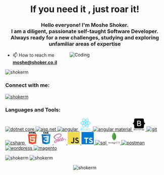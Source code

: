 <h1 align="center"> If you need it , just roar it!</h1>
<h3 align="center">Hello everyone! I'm Moshe Shoker.<br> I am a diligent, passionate self-taught Software Developer.<br>
Always ready for a new challenges, studying and exploring unfamiliar areas of expertise</h3>
<img align="right" alt="Coding" width="300" src="https://media.tenor.com/2fXbn6Xtt0UAAAAM/software-software-development.gif">

- 📫 How to reach me **moshe@shoker.co.il**
<p align="left"> <img src="https://komarev.com/ghpvc/?username=shokerm&label=Profile%20views&color=0e75b6&style=flat" alt="shokerm" /> </p>

<h3 align="left">Connect with me:</h3>
<p align="left">
<a href="https://linkedin.com/in/shokerm" target="blank"><img align="center" src="https://raw.githubusercontent.com/rahuldkjain/github-profile-readme-generator/master/src/images/icons/Social/linked-in-alt.svg" alt="shokerm" height="30" width="40" /></a>
</p>

<h3 align="left">Languages and Tools:</h3>
<p align="left"> 
    <a href="https://dotnet.microsoft.com/" target="_blank" rel="noreferrer"> <img src="https://upload.wikimedia.org/wikipedia/commons/e/ee/.NET_Core_Logo.svg" alt="dotnet core" width="40" height="40"/> </a>
<a href="https://dotnet.microsoft.com/en-us/apps/aspnet" target="_blank" rel="noreferrer"> <img src="https://www.svgrepo.com/show/508894/aspnet.svg" alt="asp.net" width="40" height="40"/> </a>
  <a href="https://www.angular.io/" target="_blank" rel="noreferrer"> <img src="https://angular.io/assets/images/logos/angular/angular.svg" alt="angular" width="40" height="40"/> </a>
    <a href="https://reactjs.org/" target="_blank" rel="noreferrer"> <img src="https://raw.githubusercontent.com/devicons/devicon/master/icons/react/react-original-wordmark.svg" alt="react" width="40" height="40"/> </a>
<a href="https://material.angular.io" target="_blank" rel="noreferrer"> <img src="https://material.angular.io/assets/img/angular-material-logo.svg" alt="angular material" width="40" height="40"/> </a>
<a href="https://getbootstrap.com" target="_blank" rel="noreferrer"> <img src="https://raw.githubusercontent.com/devicons/devicon/master/icons/bootstrap/bootstrap-plain-wordmark.svg" alt="bootstrap" width="40" height="40"/> </a>
<a href="https://git-scm.com/" target="_blank" rel="noreferrer"> <img src="https://www.vectorlogo.zone/logos/git-scm/git-scm-icon.svg" alt="git" width="40" height="40"/> </a> 
 <a href="https://learn.microsoft.com/en-us/dotnet/csharp/" target="_blank" rel="noreferrer"> <img src="https://upload.wikimedia.org/wikipedia/commons/b/bd/Logo_C_sharp.svg" alt="csharp" width="40" height="40"/> </a>
<a href="https://www.w3.org/html/" target="_blank" rel="noreferrer"> <img src="https://raw.githubusercontent.com/devicons/devicon/master/icons/html5/html5-original-wordmark.svg" alt="html5" width="40" height="40"/></a>
    <a href="https://www.w3schools.com/css/" target="_blank" rel="noreferrer"> <img src="https://raw.githubusercontent.com/devicons/devicon/master/icons/css3/css3-original-wordmark.svg" alt="css3" width="40" height="40"/> </a>
    <a href="https://sass-lang.com" target="_blank" rel="noreferrer"> <img src="https://raw.githubusercontent.com/devicons/devicon/master/icons/sass/sass-original.svg" alt="sass" width="40" height="40"/> </a> 
      <a href="https://developer.mozilla.org/en-US/docs/Web/JavaScript" target="_blank" rel="noreferrer"> <img src="https://raw.githubusercontent.com/devicons/devicon/master/icons/javascript/javascript-original.svg" alt="javascript" width="40" height="40"/> </a>
    <a href="https://www.typescriptlang.org/" target="_blank" rel="noreferrer"> <img src="https://raw.githubusercontent.com/devicons/devicon/master/icons/typescript/typescript-original.svg" alt="typescript" width="40" height="40"/> </a>
 <a href="https://www.w3schools.com/sql/" target="_blank" rel="noreferrer"> <img src="https://www.svgrepo.com/show/331760/sql-database-generic.svg" alt="sql" width="40" height="40"/> </a>  
 <a href="https://www.mongodb.com/" target="_blank" rel="noreferrer"> <img src="https://raw.githubusercontent.com/devicons/devicon/master/icons/mongodb/mongodb-original-wordmark.svg" alt="mongodb" width="40" height="40"/> </a>  
<a href="https://postman.com" target="_blank" rel="noreferrer"> <img src="https://www.vectorlogo.zone/logos/getpostman/getpostman-icon.svg" alt="postman" width="40" height="40"/> </a> 
<a href="https://wordpress.com" target="_blank" rel="noreferrer"> <img src="https://www.svgrepo.com/show/452136/wordpress.svg" alt="wordpress" width="40" height="40"/> </a>
<a href="https://magento.com" target="_blank" rel="noreferrer"> <img src="https://www.svgrepo.com/show/475664/magento-color.svg" alt="magento" width="40" height="40"/> </a> 

  
</p>

<p><img align="left" src="https://github-readme-stats.vercel.app/api/top-langs?username=shokerm&show_icons=true&locale=en&layout=compact" alt="shokerm" /></p>

<p>&nbsp;<img  src="https://github-readme-stats.vercel.app/api?username=shokerm&show_icons=true&locale=en" alt="shokerm" /></p>
<p align="center"><img  src="https://github-readme-streak-stats.herokuapp.com/?user=shokerm&" alt="shokerm" /></p>
